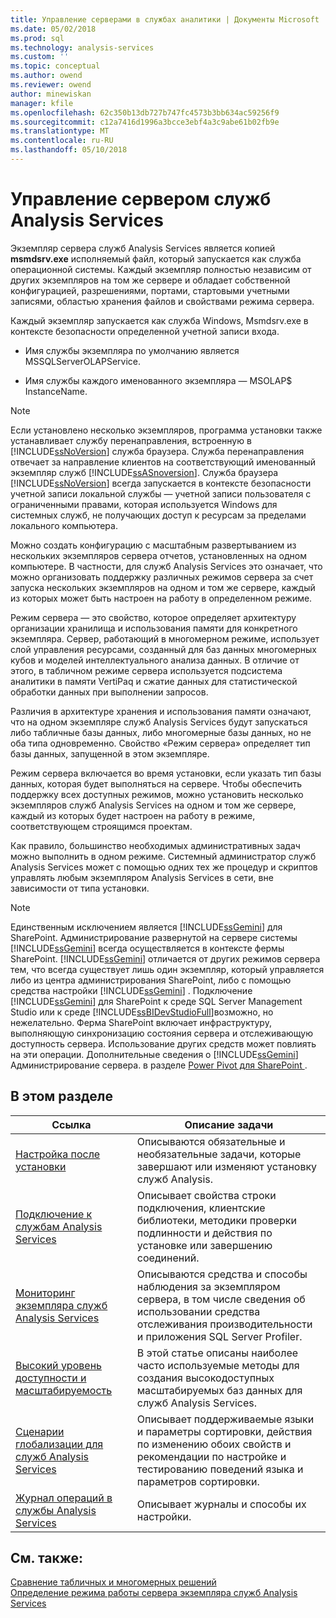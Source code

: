 ```yaml
---
title: Управление серверами в службах аналитики | Документы Microsoft
ms.date: 05/02/2018
ms.prod: sql
ms.technology: analysis-services
ms.custom: ''
ms.topic: conceptual
ms.author: owend
ms.reviewer: owend
author: minewiskan
manager: kfile
ms.openlocfilehash: 62c350b13db727b747fc4573b3bb634ac59256f9
ms.sourcegitcommit: c12a7416d1996a3bcce3ebf4a3c9abe61b02fb9e
ms.translationtype: MT
ms.contentlocale: ru-RU
ms.lasthandoff: 05/10/2018
---
```

# <a name="analysis-services-server-management"></a>Управление сервером служб Analysis Services

  Экземпляр сервера служб Analysis Services является копией **msmdsrv.exe** исполняемый файл, который запускается как служба операционной системы. Каждый экземпляр полностью независим от других экземпляров на том же сервере и обладает собственной конфигурацией, разрешениями, портами, стартовыми учетными записями, областью хранения файлов и свойствами режима сервера.  
  
 Каждый экземпляр запускается как служба Windows, Msmdsrv.exe в контексте безопасности определенной учетной записи входа.  
  
-   Имя службы экземпляра по умолчанию является MSSQLServerOLAPService.  
  
-   Имя службы каждого именованного экземпляра — MSOLAP$ InstanceName.  
  
> [!NOTE]  
>  Если установлено несколько экземпляров, программа установки также устанавливает службу перенаправления, встроенную в [!INCLUDE[ssNoVersion](../../includes/ssnoversion-md.md)] служба браузера. Служба перенаправления отвечает за направление клиентов на соответствующий именованный экземпляр служб [!INCLUDE[ssASnoversion](../../includes/ssasnoversion-md.md)]. Служба браузера [!INCLUDE[ssNoVersion](../../includes/ssnoversion-md.md)] всегда запускается в контексте безопасности учетной записи локальной службы — учетной записи пользователя с ограниченными правами, которая используется Windows для системных служб, не получающих доступ к ресурсам за пределами локального компьютера.  
  
 Можно создать конфигурацию с масштабным развертыванием из нескольких экземпляров сервера отчетов, установленных на одном компьютере. В частности, для служб Analysis Services это означает, что можно организовать поддержку различных режимов сервера за счет запуска нескольких экземпляров на одном и том же сервере, каждый из которых может быть настроен на работу в определенном режиме.  
  
 Режим сервера — это свойство, которое определяет архитектуру организации хранилища и использования памяти для конкретного экземпляра. Сервер, работающий в многомерном режиме, использует слой управления ресурсами, созданный для баз данных многомерных кубов и моделей интеллектуального анализа данных. В отличие от этого, в табличном режиме сервера используется подсистема аналитики в памяти VertiPaq и сжатие данных для статистической обработки данных при выполнении запросов.  
  
 Различия в архитектуре хранения и использования памяти означают, что на одном экземпляре служб Analysis Services будут запускаться либо табличные базы данных, либо многомерные базы данных, но не оба типа одновременно. Свойство «Режим сервера» определяет тип базы данных, запущенной в этом экземпляре.  
  
 Режим сервера включается во время установки, если указать тип базы данных, которая будет выполняться на сервере. Чтобы обеспечить поддержку всех доступных режимов, можно установить несколько экземпляров служб Analysis Services на одном и том же сервере, каждый из которых будет настроен на работу в режиме, соответствующем строящимся проектам.  
  
 Как правило, большинство необходимых административных задач можно выполнить в одном режиме. Системный администратор служб Analysis Services может с помощью одних тех же процедур и скриптов управлять любым экземпляром Analysis Services в сети, вне зависимости от типа установки.  
  
> [!NOTE]  
>  Единственным исключением является [!INCLUDE[ssGemini](../../includes/ssgemini-md.md)] для SharePoint. Администрирование развернутой на сервере системы [!INCLUDE[ssGemini](../../includes/ssgemini-md.md)] всегда осуществляется в контексте фермы SharePoint. [!INCLUDE[ssGemini](../../includes/ssgemini-md.md)] отличается от других режимов сервера тем, что всегда существует лишь один экземпляр, который управляется либо из центра администрирования SharePoint, либо с помощью средства настройки [!INCLUDE[ssGemini](../../includes/ssgemini-md.md)] . Подключение [!INCLUDE[ssGemini](../../includes/ssgemini-md.md)] для SharePoint к среде SQL Server Management Studio или к среде [!INCLUDE[ssBIDevStudioFull](../../includes/ssbidevstudiofull-md.md)]возможно, но нежелательно. Ферма SharePoint включает инфраструктуру, выполняющую синхронизацию состояния сервера и отслеживающую доступность сервера. Использование других средств может повлиять на эти операции. Дополнительные сведения о [!INCLUDE[ssGemini](../../includes/ssgemini-md.md)] Администрирование сервера. в разделе [Power Pivot для SharePoint ](../../analysis-services/power-pivot-sharepoint/power-pivot-for-sharepoint-ssas.md).  
  
## <a name="in-this-section"></a>В этом разделе  
  
|Ссылка|Описание задачи|  
|----------|----------------------|  
|[Настройка после установки](../../analysis-services/instances/post-install-configuration-analysis-services.md)|Описываются обязательные и необязательные задачи, которые завершают или изменяют установку служб Analysis.|  
|[Подключение к службам Analysis Services](../../analysis-services/instances/connect-to-analysis-services.md)|Описывает свойства строки подключения, клиентские библиотеки, методики проверки подлинности и действия по установке или завершению соединений.|  
|[Мониторинг экземпляра служб Analysis Services](../../analysis-services/instances/monitor-an-analysis-services-instance.md)|Описываются средства и способы наблюдения за экземпляром сервера, в том числе сведения об использовании средства отслеживания производительности и приложения SQL Server Profiler.|  
|[Высокий уровень доступности и масштабируемость](../../analysis-services/instances/high-availability-and-scalability-in-analysis-services.md)|В этой статье описаны наиболее часто используемые методы для создания высокодоступных масштабируемых баз данных для служб Analysis Services. |  
|[Сценарии глобализации для служб Analysis Services](../../analysis-services/globalization-scenarios-for-analysis-services.md)|Описывает поддерживаемые языки и параметры сортировки, действия по изменению обоих свойств и рекомендации по настройке и тестированию поведений языка и параметров сортировки.|  
|[Журнал операций в службы Analysis Services](../../analysis-services/instances/log-operations-in-analysis-services.md)|Описывает журналы и способы их настройки.|  
  
  
## <a name="see-also"></a>См. также:  
 [Сравнение табличных и многомерных решений ](../../analysis-services/comparing-tabular-and-multidimensional-solutions-ssas.md)   
 [Определение режима работы сервера экземпляра служб Analysis Services](../../analysis-services/instances/determine-the-server-mode-of-an-analysis-services-instance.md)  
  
  
